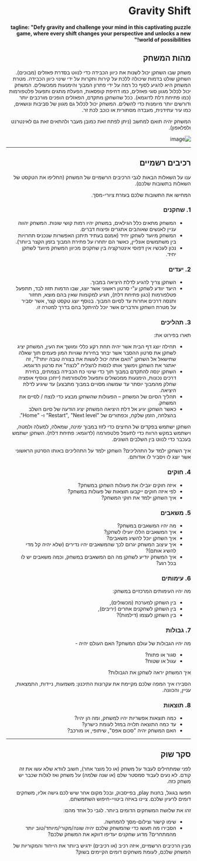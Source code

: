 <div dir='rtl' lang='he'>

# Gravity Shift

**tagline: "Defy gravity and challenge your mind in this captivating puzzle game, where every shift changes your perspective and unlocks a new world of possibilities!"**
## מהות המשחק
משחק שבו השחקן יכול לשנות את כיוון הכבידה כדי לנווט בסדרת פאזלים (מבוכים). השחקן שולט בדמות שיכולה ללכת על קירות ותקרות על ידי שינוי כיוון הכבידה. מטרת המשחק היא להגיע לסוף כל רמה על ידי פתרון המבוך והימנעות ממכשולים. המשחק יכול לכלול מגוון סוגי פאזלים, כמו דחיפת קופסאות, הפעלת מתגים ותפעול פלטפורמות (כמו פתיחת דלת לדוגמא).
ככל שהשחקן מתקדם, הפאזלים הופכים מורכבים יותר ודורשים יותר מיומנות כדי להשלים. המשחק יכול לכלול גם מגוון של סביבות ונושאים, כמו עיר עתידנית, מעבדה מסתורית או כוכב לכת זר.

המשחק יהיה תואם למחשב (ניתן לפתח זאת כמובן מעבר ולהתאים זאת גם לאינטרנט ולפלאפון).


![image](https://user-images.githubusercontent.com/63747865/226174013-90d76616-4211-4cfc-9a1f-76f3deb25d05.png)

---


## רכיבים רשמיים

ענו על השאלות הבאות לגבי הרכיבים הרשמיים של המשחק
(החליפו את הטקסט של השאלות בתשובות שלכם).

המחישו את התשובות שלכם בעזרת ציורי-מסך.

### 1. שחקנים

* המשחק מתאים כלל הגילאים, במשחק יהיו רמות קושי שונות. המשחק יהווה עניין לאנשים שאוהבים אתגרים ופיצוח דברים.
* המשחק מיועד לשחקן יחיד (אמנם בעתיד תיתכן האפשרות שנכניס תחרויות בין משתמשים אונליין, כאשר הם יתחרו על פתירת המבוך בזמן הקצר ביותר). 
* נכון לעכשיו אין דפוסי אינטרקציה בין שחקנים מכיוון המשחק מיועד לשחקן יחיד.

### 2. יעדים

* השחקן צריך להגיע לדלת היציאה במבוך.
* היעד יוודע לשחקן ע"י סרטון ראשוני אשר יוצג, שבו הדמות תזוז לבד, תתפעל פטלפורמות (כגון פתיחת דלת), תגיע למקומות שאין בהם מוצא, תחזור ותנסה דרכים אחרות עד לסיום המבוך. בנוסף יוצג טקסט קצר, אשר יסביר על מטרת השחקן והדברים אשר יוכל להיתקל בהם בדרך למטרה זו.


### 3. תהליכים

תארו בפירוט את:

* תחילה יוצג דף הבית אשר יהיה תחת  רקע כללי ומושך את העין, המשחק יציג לשחקן את סרטון ההסבר אשר יבחר בחירות שגויות המון פעמים תוך שאלה שתישאל אל השחקן "האם אתה יכול לעשות את בצורה טובה יותר?", זה יאתגר את השחקן וימשוך אותו לנסות להצליח "לנצח" את סרטון הדוגמא.
* השחקן ינסה להתקדם במבוך תוך כדי שינוי כח הכבידה בצמתים, בחירת דרכים נכונות, הימנעות ממכשולים ותפעול פלטפורמות (ייתכן ונוסיף אופציה שחלק מהמבוך יוסתר עד שמשהו מסויים במבוך מתבצע) עד שיגיע לדלת היציאה.
*	תהליך הסיום של המשחק – הפעולות שהשחקן מבצע כדי לנצח / לסיים את המשחק.
* כאשר השחקן יגיע אל דלת היציאה המשחק יציג הודעה של סיום השלב בהצלחה, הזמן שלקח, וכפתורים של "Restart", "Next level" ו- "Home".
 
 השחקן ישתמש בפקדים של החיצים כדי לזוז במבוך ימינה, שמאלה, למעלה ולמטה, וישתמש במקש הרווח כדי לתעפל פלטפורמה (לדוגמא: פתיחת דלת). השחקן ישתמש בעכבר כדי לנווט בין השלבים השונים.

איך השחקן ילמד על התהליכים?
השחקן ילמד על התהליכים באותו הסרטון הראשוני אשר יוצג לו ויסביר לו אודותם.

### 4. חוקים

* איזה חוקים יגבילו את פעולות השחקן במשחק?
* לפי איזה חוקים ייקבעו תוצאות של פעולות במשחק?
* איך השחקן ילמד את חוקי המשחק?


### 5. משאבים

* מה יהיו המשאבים במשחק?
* איך המשאבים הללו יועילו לשחקן?
* איך השחקן יוכל להשיג משאבים?
* איך עיצוב המשחק יגרום לכך שהמשאבים יהיו נדירים (שלא יהיה קל מדי להשיג אותם)?
* איך המשחק יודיע לשחקן מה הם המשאבים במשחק, וכמה משאבים יש לו בכל רגע?

### 6. עימותים

מה יהיו העימותים המרכזיים במשחק:

* בין השחקן למערכת (מכשולים),
* בין השחקן לשחקנים אחרים (יריבים),
* בין השחקן לעצמו (דילמות)? 


### 7. גבולות

מה יהיו הגבולות של עולם המשחק? האם העולם יהיה - 
* סגור או פתוח?
*  עגול או שטוח? 

 איך המשחק יראה לשחקן את הגבולות? 
 
 הסבירו איך המפה שלכם מקיימת את עקרונות התיכנון: משמעות, ניידות, התמצאות, עניין, והכוונה.


### 8. תוצאות

* כמה תוצאות אפשריות יהיו למשחק, ומה הן יהיו? 
* עד כמה התוצאה תלויה במזל לעומת כישרון? 
* האם המשחק יהיה "סכום אפס", שיתופי, או מורכב?

---

## סקר שוק

לפני שמתחילים לעבוד על משחק (או כל מוצר אחר), חשוב לוודא שלא עשו את זה קודם. לא נעים לעבוד סמסטר שלם (או שנה שלמה) על משחק ואז לגלות שכבר יש משחק כזה. 

חפשו בגוגל, בחנות play, בפייסבוק, ובכל מקום אחר שיש לכם גישה אליו, משחקים דומים לרעיון שלכם. ציינו באיזה ביטויי-חיפוש השתמשתם.

זהו את שלושת המשחקים הדומים ביותר. לגבי כל אחד מהם:

* שימו קישור וצילום-מסך להמחשה.
* הסבירו מה תעשו כדי שהמשחק שלכם יהיה שונה/מקורי/מיוחד/טוב יותר מהמתחרים?  מדוע שחקנים יעדיפו דווקא את המשחק שלכם?

מבין הרכיבים הרשמיים, 
איזה רכיב (או רכיבים) ידגיש ביותר את הייחוד והמקוריות של המשחק שלכם, לעומת משחקים דומים הקיימים בשוק?


</div>
